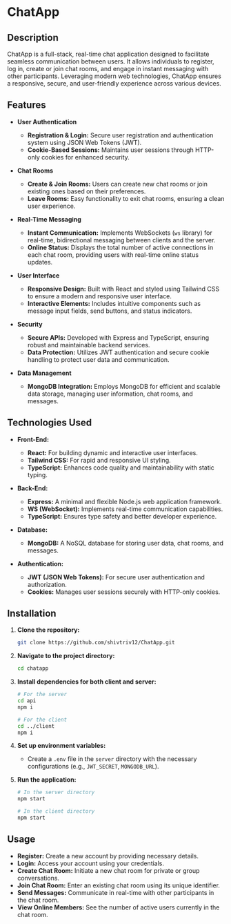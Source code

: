 # ChatApp

## Description

ChatApp is a full-stack, real-time chat application designed to facilitate seamless communication between users. It allows individuals to register, log in, create or join chat rooms, and engage in instant messaging with other participants. Leveraging modern web technologies, ChatApp ensures a responsive, secure, and user-friendly experience across various devices.

## Features

- **User Authentication**
  - **Registration & Login:** Secure user registration and authentication system using JSON Web Tokens (JWT).
  - **Cookie-Based Sessions:** Maintains user sessions through HTTP-only cookies for enhanced security.

- **Chat Rooms**
  - **Create & Join Rooms:** Users can create new chat rooms or join existing ones based on their preferences.
  - **Leave Rooms:** Easy functionality to exit chat rooms, ensuring a clean user experience.

- **Real-Time Messaging**
  - **Instant Communication:** Implements WebSockets (`ws` library) for real-time, bidirectional messaging between clients and the server.
  - **Online Status:** Displays the total number of active connections in each chat room, providing users with real-time online status updates.

- **User Interface**
  - **Responsive Design:** Built with React and styled using Tailwind CSS to ensure a modern and responsive user interface.
  - **Interactive Elements:** Includes intuitive components such as message input fields, send buttons, and status indicators.

- **Security**
  - **Secure APIs:** Developed with Express and TypeScript, ensuring robust and maintainable backend services.
  - **Data Protection:** Utilizes JWT authentication and secure cookie handling to protect user data and communication.

- **Data Management**
  - **MongoDB Integration:** Employs MongoDB for efficient and scalable data storage, managing user information, chat rooms, and messages.

## Technologies Used

- **Front-End:**
  - **React:** For building dynamic and interactive user interfaces.
  - **Tailwind CSS:** For rapid and responsive UI styling.
  - **TypeScript:** Enhances code quality and maintainability with static typing.

- **Back-End:**
  - **Express:** A minimal and flexible Node.js web application framework.
  - **WS (WebSocket):** Implements real-time communication capabilities.
  - **TypeScript:** Ensures type safety and better developer experience.

- **Database:**
  - **MongoDB:** A NoSQL database for storing user data, chat rooms, and messages.

- **Authentication:**
  - **JWT (JSON Web Tokens):** For secure user authentication and authorization.
  - **Cookies:** Manages user sessions securely with HTTP-only cookies.

## Installation

1. **Clone the repository:**
    ```bash
    git clone https://github.com/shivtriv12/ChatApp.git
    ```

2. **Navigate to the project directory:**
    ```bash
    cd chatapp
    ```

3. **Install dependencies for both client and server:**
    ```bash
    # For the server
    cd api
    npm i

    # For the client
    cd ../client
    npm i
    ```

4. **Set up environment variables:**
    - Create a `.env` file in the `server` directory with the necessary configurations (e.g., `JWT_SECRET`, `MONGODB_URL`).

5. **Run the application:**
    ```bash
    # In the server directory
    npm start

    # In the client directory
    npm start
    ```

## Usage

- **Register:** Create a new account by providing necessary details.
- **Login:** Access your account using your credentials.
- **Create Chat Room:** Initiate a new chat room for private or group conversations.
- **Join Chat Room:** Enter an existing chat room using its unique identifier.
- **Send Messages:** Communicate in real-time with other participants in the chat room.
- **View Online Members:** See the number of active users currently in the chat room.
